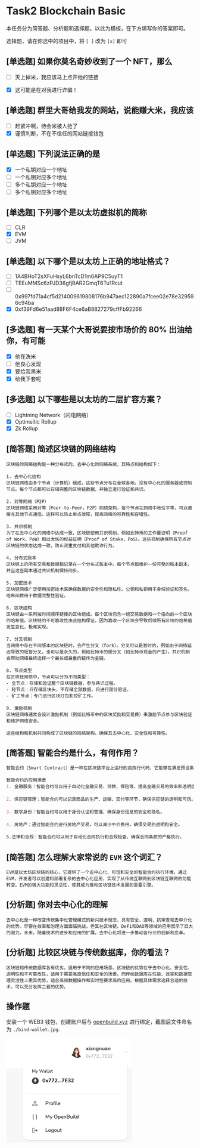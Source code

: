 # Task2 Blockchain Basic

本任务分为简答题、分析题和选择题，以此为模板，在下方填写你的答案即可。

选择题，请在你选中的项目中，将 `[ ]` 改为 `[x]` 即可



## [单选题] 如果你莫名奇妙收到了一个 NFT，那么

- [ ] 天上掉米，我应该马上点开他的链接
- [x] 这可能是在对我进行诈骗！



## [单选题] 群里大哥给我发的网站，说能赚大米，我应该

- [ ] 赶紧冲啊，待会米被人抢了
- [x] 谨慎判断，不在不信任的网站链接钱包

## [单选题] 下列说法正确的是

- [x] 一个私钥对应一个地址
- [ ] 一个私钥对应多个地址
- [ ] 多个私钥对应一个地址
- [ ] 多个私钥对应多个地址

 ## [单选题] 下列哪个是以太坊虚拟机的简称

- [ ] CLR
- [x] EVM
- [ ] JVM

## [单选题] 以下哪个是以太坊上正确的地址格式？

- [ ] 1A4BHoT2sXFuHsyL6bnTcD1m6AP9C5uyT1
- [ ] TEEuMMSc6zPJD36gfjBAR2GmqT6Tu1Rcut
- [ ] 0x997fd71a4cf5d214009619808176b947aec122890a7fcee02e78e329596c94ba
- [x] 0xf39Fd6e51aad88F6F4ce6aB8827279cffFb92266
      
## [多选题] 有一天某个大哥说要按市场价的 80% 出油给你，有可能

- [x] 他在洗米
- [ ] 他良心发现
- [x] 要给我黒米
- [x] 给我下套呢

## [多选题] 以下哪些是以太坊的二层扩容方案？

- [ ] Lightning Network（闪电网络）
- [x] Optimsitic Rollup
- [x] Zk Rollup

## [简答题] 简述区块链的网络结构

```
区块链的网络结构是一种分布式的、去中心化的网络系统，其特点和结构如下：

1. 去中心化结构
区块链网络由多个节点（计算机）组成，这些节点分布在全球各地，没有中心化的服务器或控制节点。每个节点都可以存储完整的区块链数据，并独立进行验证和共识。

2. 对等网络（P2P）
区块链网络采用对等（Peer-to-Peer，P2P）网络架构，每个节点在网络中地位平等，可以直接与其他节点通信。这样可以防止单点故障，提高网络的可靠性和容错性。

3. 共识机制
为了在去中心化的网络中达成一致，区块链使用共识机制，例如比特币的工作量证明（Proof of Work，PoW）和以太坊的权益证明（Proof of Stake，PoS）。这些机制确保所有节点对区块链的状态达成一致，防止双重支付和其他欺诈行为。

4. 分布式账本
区块链上的所有交易和数据都记录在一个分布式账本中。每个节点都维护一份完整的账本副本，并且这些副本通过共识机制保持同步。

5. 加密技术
区块链网络广泛使用加密技术来确保数据的安全性和隐私性。公钥和私钥用于身份验证和签名，哈希函数用于数据完整性验证。

6. 区块结构
区块链由一系列按时间顺序链接的区块组成。每个区块包含一组交易数据和一个指向前一个区块的哈希值。区块链的不可篡改性由此结构保证，因为篡改一个区块会导致后续所有区块的哈希值发生变化，极难实现。

7. 分叉机制
当网络中存在不同版本的区块链时，会产生分叉（fork）。分叉可以是暂时的，例如由于网络延迟导致的短暂分叉，也可以是永久的，例如比特币的硬分叉（如比特币现金的产生）。共识机制会帮助网络最终选择一个最长或最重的链作为主链。

8. 节点类型
在区块链网络中，节点可以分为不同类型：
- 全节点：存储和验证整个区块链数据，参与共识过程。
- 轻节点：只存储区块头，不存储全部数据，只进行部分验证。
- 矿工节点：专门进行区块打包和挖矿工作。

9. 激励机制
区块链网络通常会设计激励机制（例如比特币中的区块奖励和交易费）来激励节点参与区块验证和维护网络安全。

这些结构和机制共同构成了区块链的网络架构，确保其去中心化、安全性和可靠性。
```



## [简答题] 智能合约是什么，有何作用？

```md
智能合约（Smart Contract）是一种在区块链平台上运行的自执行代码，它能够在满足预设条件的情况下，自动执行和强制执行合约条款。智能合约的核心思想是通过代码来代替传统合同的法律条款，使得合同的执行和验证过程更加自动化、透明和可靠.

智能合约的应用场景
1. 金融服务：智能合约可以用于自动化金融交易、贷款、保险等，提高金融交易的效率和透明度。

2. 供应链管理：智能合约可以记录商品的生产、运输、交付等环节，确保供应链的透明和可信。

3. 数字身份：智能合约可以用于身份认证和管理，确保身份信息的安全和隐私。

4. 房地产：通过智能合约进行房地产交易，可以减少中介费用，确保交易的透明和安全。

5.法律和合规：智能合约可以用于自动化合同执行和合规检查，确保合同条款的严格执行。
```



## [简答题] 怎么理解大家常说的 `EVM` 这个词汇？

```
EVM是以太坊区块链的核心，它提供了一个去中心化、可信和安全的智能合约执行环境。通过EVM，开发者可以创建和部署复杂的去中心化应用，实现了从传统互联网到区块链互联网的功能转变。EVM的强大功能和灵活性，使其成为推动区块链技术发展的重要引擎。
```



## [分析题] 你对去中心化的理解

```
去中心化是一种改变传统集中化管理模式的新兴技术理念，具有安全、透明、抗审查和去中介化的优势。尽管在效率和治理方面面临挑战，但其在区块链、DeFi和DAO等领域的应用展示了巨大的潜力。未来，随着技术的进步和应用的扩展，去中心化将进一步推动各行业的创新和变革。
```



## [分析题] 比较区块链与传统数据库，你的看法？

```
区块链和传统数据库各有优劣，适用于不同的应用场景。区块链的优势在于去中心化、安全性、透明性和不可篡改性，适用于需要高度信任和安全的场景。而传统数据库在性能、效率和数据管理灵活性上更具优势，适合高频数据操作和实时性要求高的应用。根据具体需求选择合适的技术，可以充分发挥二者的优势。
```



## 操作题

安装一个 WEB3 钱包，创建账户后与 [openbuild.xyz](https://openbuild.xyz/profile) 进行绑定，截图后文件命名为 `./bind-wallet.jpg`.

![](./bind-wallet.png)
